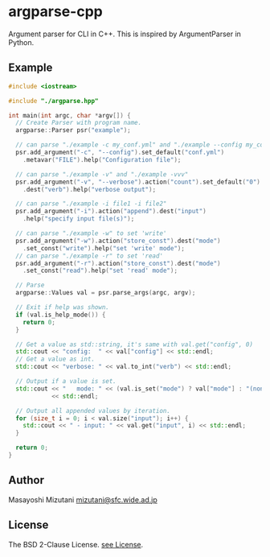 argparse-cpp
============================

Argument parser for CLI in C++. This is inspired by ArgumentParser in Python.

Example
----------------

```cpp
#include <iostream>

#include "./argparse.hpp"

int main(int argc, char *argv[]) {
  // Create Parser with program name.
  argparse::Parser psr("example");

  // can parse "./example -c my_conf.yml" and "./example --config my_conf.yml
  psr.add_argument("-c", "--config").set_default("conf.yml")
    .metavar("FILE").help("Configuration file");

  // can parse "./example -v" and "./example -vvv"
  psr.add_argument("-v", "--verbose").action("count").set_default("0")
    .dest("verb").help("verbose output");

  // can parse "./example -i file1 -i file2"
  psr.add_argument("-i").action("append").dest("input")
    .help("specify input file(s)");

  // can parse "./example -w" to set 'write'
  psr.add_argument("-w").action("store_const").dest("mode")
    .set_const("write").help("set 'write' mode");
  // can parse "./example -r" to set 'read'
  psr.add_argument("-r").action("store_const").dest("mode")
    .set_const("read").help("set 'read' mode");

  // Parse
  argparse::Values val = psr.parse_args(argc, argv);

  // Exit if help was shown.
  if (val.is_help_mode()) {
    return 0;
  }

  // Get a value as std::string, it's same with val.get("config", 0)
  std::cout << "config:  " << val["config"] << std::endl;
  // Get a value as int.
  std::cout << "verbose: " << val.to_int("verb") << std::endl;

  // Output if a value is set.
  std::cout << "   mode: " << (val.is_set("mode") ? val["mode"] : "(none)")
            << std::endl;

  // Output all appended values by iteration.
  for (size_t i = 0; i < val.size("input"); i++) {
    std::cout << " - input: " << val.get("input", i) << std::endl;
  }

  return 0;
}
```


Author
-----------------

Masayoshi Mizutani <mizutani@sfc.wide.ad.jp>

License
-----------------

The BSD 2-Clause License. [see License](LICENSE.md).
